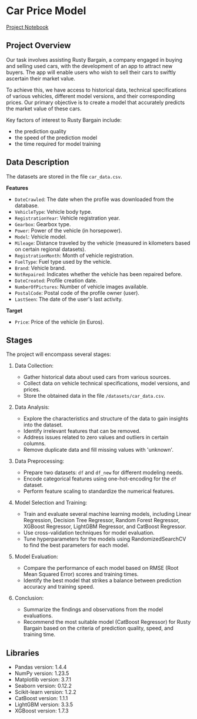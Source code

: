 # Car Price Model

[Project Notebook](https://github.com/emanuelcaesario/practicum-projects/blob/Project-12-Numerical-Methods/Project%2012%20Numerical%20Methods.ipynb)

## Project Overview

Our task involves assisting Rusty Bargain, a company engaged in buying and selling used cars, with the development of an app to attract new buyers. The app will enable users who wish to sell their cars to swiftly ascertain their market value.

To achieve this, we have access to historical data, technical specifications of various vehicles, different model versions, and their corresponding prices. Our primary objective is to create a model that accurately predicts the market value of these cars.

Key factors of interest to Rusty Bargain include:
- the prediction quality
- the speed of the prediction model
- the time required for model training

## Data Description

The datasets are stored in the file `car_data.csv`.

**Features**
- `DateCrawled`: The date when the profile was downloaded from the database.
- `VehicleType`: Vehicle body type.
- `RegistrationYear`: Vehicle registration year.
- `Gearbox`: Gearbox type.
- `Power`: Power of the vehicle (in horsepower).
- `Model`: Vehicle model.
- `Mileage`: Distance traveled by the vehicle (measured in kilometers based on certain regional datasets).
- `RegistrationMonth`: Month of vehicle registration.
- `FuelType`: Fuel type used by the vehicle.
- `Brand`: Vehicle brand.
- `NotRepaired`: Indicates whether the vehicle has been repaired before.
- `DateCreated`: Profile creation date.
- `NumberOfPictures`: Number of vehicle images available.
- `PostalCode`: Postal code of the profile owner (user).
- `LastSeen`: The date of the user's last activity.

**Target**
- `Price`: Price of the vehicle (in Euros).
     

## Stages

The project will encompass several stages:

1. Data Collection:
   - Gather historical data about used cars from various sources.
   - Collect data on vehicle technical specifications, model versions, and prices.
   - Store the obtained data in the file `/datasets/car_data.csv`.

2. Data Analysis:
   - Explore the characteristics and structure of the data to gain insights into the dataset.
   - Identify irrelevant features that can be removed.
   - Address issues related to zero values and outliers in certain columns.
   - Remove duplicate data and fill missing values with 'unknown'.

3. Data Preprocessing:
   - Prepare two datasets: `df` and `df_new` for different modeling needs.
   - Encode categorical features using one-hot-encoding for the `df` dataset.
   - Perform feature scaling to standardize the numerical features.

4. Model Selection and Training:
   - Train and evaluate several machine learning models, including Linear Regression, Decision Tree Regressor, Random Forest Regressor, XGBoost Regressor, LightGBM Regressor, and CatBoost Regressor.
   - Use cross-validation techniques for model evaluation.
   - Tune hyperparameters for the models using RandomizedSearchCV to find the best parameters for each model.

5. Model Evaluation:
   - Compare the performance of each model based on RMSE (Root Mean Squared Error) scores and training times.
   - Identify the best model that strikes a balance between prediction accuracy and training speed.

6. Conclusion:
   - Summarize the findings and observations from the model evaluations.
   - Recommend the most suitable model (CatBoost Regressor) for Rusty Bargain based on the criteria of prediction quality, speed, and training time.

## Libraries
- Pandas version: 1.4.4
- NumPy version: 1.23.5
- Matplotlib version: 3.7.1
- Seaborn version: 0.12.2
- Scikit-learn version: 1.2.2
- CatBoost version: 1.1.1
- LightGBM version: 3.3.5
- XGBoost version: 1.7.3
